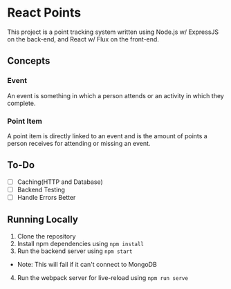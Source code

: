 # React Points #

This project is a point tracking system written using Node.js w/ ExpressJS on the back-end, and React w/ Flux on the front-end.

## Concepts ##

### Event ###

An event is something in which a person attends or an activity in which they complete.

### Point Item ###

A point item is directly linked to an event and is the amount of points a person receives for attending or missing an event.

## To-Do ##

- [ ] Caching(HTTP and Database)
- [ ] Backend Testing
- [ ] Handle Errors Better

## Running Locally ##

1. Clone the repository
2. Install npm dependencies using `npm install`
3. Run the backend server using `npm start`
  - Note: This will fail if it can't connect to MongoDB
4. Run the webpack server for live-reload using `npm run serve`
